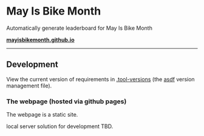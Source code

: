 # May Is Bike Month

Automatically generate leaderboard for May Is Bike Month

**[mayisbikemonth.github.io](https://mayisbikemonth.github.io/)**

---
## Development

View the current version of requirements in [.tool-versions](.tool-versions) (the [asdf](https://asdf-vm.com/) version management file).

### The webpage (hosted via github pages)

The webpage is a static site.

local server solution for development TBD.
